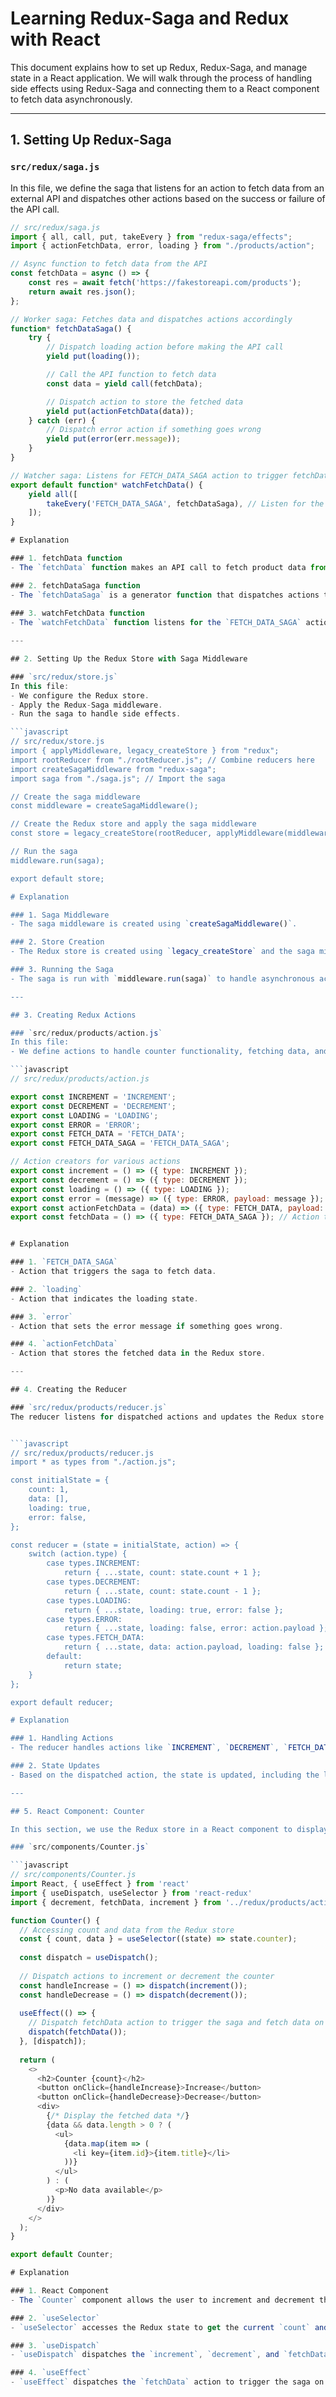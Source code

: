 # Learning Redux-Saga and Redux with React

This document explains how to set up Redux, Redux-Saga, and manage state in a React application. We will walk through the process of handling side effects using Redux-Saga and connecting them to a React component to fetch data asynchronously.

---

## 1. **Setting Up Redux-Saga**

### **`src/redux/saga.js`**

In this file, we define the saga that listens for an action to fetch data from an external API and dispatches other actions based on the success or failure of the API call.

```javascript
// src/redux/saga.js
import { all, call, put, takeEvery } from "redux-saga/effects";
import { actionFetchData, error, loading } from "./products/action";

// Async function to fetch data from the API
const fetchData = async () => {
    const res = await fetch('https://fakestoreapi.com/products');
    return await res.json();
};

// Worker saga: Fetches data and dispatches actions accordingly
function* fetchDataSaga() {
    try {
        // Dispatch loading action before making the API call
        yield put(loading());

        // Call the API function to fetch data
        const data = yield call(fetchData);

        // Dispatch action to store the fetched data
        yield put(actionFetchData(data));
    } catch (err) {
        // Dispatch error action if something goes wrong
        yield put(error(err.message));
    }
}

// Watcher saga: Listens for FETCH_DATA_SAGA action to trigger fetchDataSaga
export default function* watchFetchData() {
    yield all([
        takeEvery('FETCH_DATA_SAGA', fetchDataSaga), // Listen for the FETCH_DATA_SAGA action
    ]);
}

# Explanation

### 1. fetchData function
- The `fetchData` function makes an API call to fetch product data from a public API (`fakestoreapi.com`).

### 2. fetchDataSaga function
- The `fetchDataSaga` is a generator function that dispatches actions to handle loading, success, and error states.
  
### 3. watchFetchData function
- The `watchFetchData` function listens for the `FETCH_DATA_SAGA` action and triggers the `fetchDataSaga` when dispatched.

---

## 2. Setting Up the Redux Store with Saga Middleware

### `src/redux/store.js`
In this file:
- We configure the Redux store.
- Apply the Redux-Saga middleware.
- Run the saga to handle side effects.

```javascript
// src/redux/store.js
import { applyMiddleware, legacy_createStore } from "redux";
import rootReducer from "./rootReducer.js"; // Combine reducers here
import createSagaMiddleware from "redux-saga";
import saga from "./saga.js"; // Import the saga

// Create the saga middleware
const middleware = createSagaMiddleware();

// Create the Redux store and apply the saga middleware
const store = legacy_createStore(rootReducer, applyMiddleware(middleware));

// Run the saga
middleware.run(saga);

export default store;

# Explanation

### 1. Saga Middleware
- The saga middleware is created using `createSagaMiddleware()`.

### 2. Store Creation
- The Redux store is created using `legacy_createStore` and the saga middleware is applied using `applyMiddleware`.

### 3. Running the Saga
- The saga is run with `middleware.run(saga)` to handle asynchronous actions.

---

## 3. Creating Redux Actions

### `src/redux/products/action.js`
In this file:
- We define actions to handle counter functionality, fetching data, and managing loading and error states.

```javascript
// src/redux/products/action.js

export const INCREMENT = 'INCREMENT';
export const DECREMENT = 'DECREMENT';
export const LOADING = 'LOADING';
export const ERROR = 'ERROR';
export const FETCH_DATA = 'FETCH_DATA';
export const FETCH_DATA_SAGA = 'FETCH_DATA_SAGA';

// Action creators for various actions
export const increment = () => ({ type: INCREMENT });
export const decrement = () => ({ type: DECREMENT });
export const loading = () => ({ type: LOADING });
export const error = (message) => ({ type: ERROR, payload: message });
export const actionFetchData = (data) => ({ type: FETCH_DATA, payload: data });
export const fetchData = () => ({ type: FETCH_DATA_SAGA }); // Action to trigger the saga


# Explanation

### 1. `FETCH_DATA_SAGA`
- Action that triggers the saga to fetch data.

### 2. `loading`
- Action that indicates the loading state.

### 3. `error`
- Action that sets the error message if something goes wrong.

### 4. `actionFetchData`
- Action that stores the fetched data in the Redux store.

---

## 4. Creating the Reducer

### `src/redux/products/reducer.js`
The reducer listens for dispatched actions and updates the Redux store accordingly.


```javascript
// src/redux/products/reducer.js
import * as types from "./action.js";

const initialState = {
    count: 1,
    data: [],
    loading: true,
    error: false,
};

const reducer = (state = initialState, action) => {
    switch (action.type) {
        case types.INCREMENT:
            return { ...state, count: state.count + 1 };
        case types.DECREMENT:
            return { ...state, count: state.count - 1 };
        case types.LOADING:
            return { ...state, loading: true, error: false };
        case types.ERROR:
            return { ...state, loading: false, error: action.payload };
        case types.FETCH_DATA:
            return { ...state, data: action.payload, loading: false };
        default:
            return state;
    }
};

export default reducer;

# Explanation

### 1. Handling Actions
- The reducer handles actions like `INCREMENT`, `DECREMENT`, `FETCH_DATA`, `LOADING`, and `ERROR`.

### 2. State Updates
- Based on the dispatched action, the state is updated, including the loading state and data once the fetch is complete.

---

## 5. React Component: Counter

In this section, we use the Redux store in a React component to display the counter and fetch data asynchronously using the saga.

### `src/components/Counter.js`

```javascript
// src/components/Counter.js
import React, { useEffect } from 'react'
import { useDispatch, useSelector } from 'react-redux'
import { decrement, fetchData, increment } from '../redux/products/action';

function Counter() {
  // Accessing count and data from the Redux store
  const { count, data } = useSelector((state) => state.counter);
  
  const dispatch = useDispatch();
  
  // Dispatch actions to increment or decrement the counter
  const handleIncrease = () => dispatch(increment());
  const handleDecrease = () => dispatch(decrement());
  
  useEffect(() => {
    // Dispatch fetchData action to trigger the saga and fetch data on component mount
    dispatch(fetchData());
  }, [dispatch]);
  
  return (
    <>
      <h2>Counter {count}</h2>
      <button onClick={handleIncrease}>Increase</button>
      <button onClick={handleDecrease}>Decrease</button>
      <div>
        {/* Display the fetched data */}
        {data && data.length > 0 ? (
          <ul>
            {data.map(item => (
              <li key={item.id}>{item.title}</li>
            ))}
          </ul>
        ) : (
          <p>No data available</p>
        )}
      </div>
    </>
  );
}

export default Counter;

# Explanation

### 1. React Component
- The `Counter` component allows the user to increment and decrement the counter.

### 2. `useSelector`
- `useSelector` accesses the Redux state to get the current `count` and `data`.

### 3. `useDispatch`
- `useDispatch` dispatches the `increment`, `decrement`, and `fetchData` actions to modify the Redux state and trigger the saga.

### 4. `useEffect`
- `useEffect` dispatches the `fetchData` action to trigger the saga on component mount and fetch data from the API.


